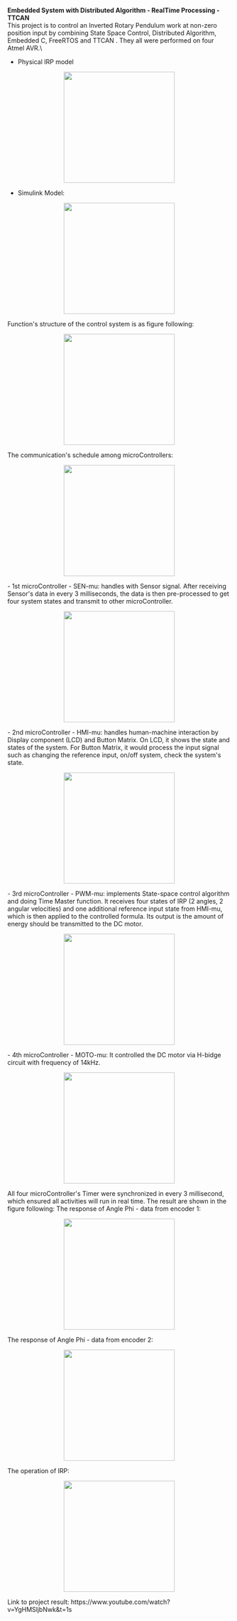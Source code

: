 **Embedded System with Distributed Algorithm - RealTime Processing - TTCAN**\
This project is to control an Inverted Rotary Pendulum work at non-zero position input by combining State Space Control,  Distributed Algorithm, Embedded C, FreeRTOS and TTCAN . They all were performed on four Atmel AVR.\
- Physical IRP model
<p align="center">
  <img src="https://github.com/buivn/images/blob/master/IRPSieg2014/IRPPhysModel.png" width="250">
</p>

- Simulink Model:
<p align="center">
  <img src="https://github.com/buivn/images/blob/master/IRPSieg2014/SimulinkModel.png" width="250">
</p>

Function's structure of the control system is as figure following:
<p align="center">
  <img src="https://github.com/buivn/images/blob/master/IRPSieg2014/DistributedControl.png" width="250">
</p>
The communication's schedule among microControllers:
<p align="center">
  <img src="https://github.com/buivn/images/blob/master/IRPSieg2014/communicationSchedue.png" width="250">
</p>
- 1st microController - SEN-mu: handles with Sensor signal. After receiving Sensor's data in every 3 milliseconds, the data is then pre-processed to get four system states and transmit to other microController.
<p align="center">
  <img src="https://github.com/buivn/images/blob/master/IRPSieg2014/1ContTaskStru.png" width="250">
</p>
- 2nd microController - HMI-mu: handles human-machine interaction by Display component (LCD) and Button Matrix. On LCD, it shows the state and states of the system. For Button Matrix, it would process the input signal such as changing the reference input, on/off system, check the system's state.
<p align="center">
  <img src="https://github.com/buivn/images/blob/master/IRPSieg2014/2ContTaskStru.png" width="250">
</p>
- 3rd microController - PWM-mu: implements State-space control algorithm and doing Time Master function. It receives four states of IRP (2 angles, 2 angular velocities) and one additional reference input state from HMI-mu, which is then applied to the controlled formula. Its output is the amount of energy should be transmitted to the DC motor.
<p align="center">
  <img src="https://github.com/buivn/images/blob/master/IRPSieg2014/3ContTaskStru.png" width="250">
</p>
- 4th microController - MOTO-mu: It controlled the DC motor via H-bidge circuit with frequency of 14kHz.
<p align="center">
  <img src="https://github.com/buivn/images/blob/master/IRPSieg2014/4ContTaskStru.png" width="250">
</p>

<a/>
All four microController's Timer were synchronized in every 3 millisecond, which ensured all activities will run in real time. The result are shown in the figure following:
The response of Angle Phi - data from encoder 1:
<p align="center">
  <img src="https://github.com/buivn/images/blob/master/IRPSieg2014/alphaResponse_Sensor.png" width="250">
</p>
The response of Angle Phi - data from encoder 2:
<p align="center">
  <img src="https://github.com/buivn/images/blob/master/IRPSieg2014/phiResponse_Sensor.png" width="250">
</p>
The operation of IRP:
<p align="center">
  <img src="https://github.com/buivn/images/blob/master/IRPSieg2014/operState.png" width="250">
</p>
Link to project result: https://www.youtube.com/watch?v=YgHMSljbNwk&t=1s
